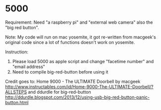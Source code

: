 # 5000
Requirement:
Need "a raspberry pi" and "external web camera" also the "big red button".

Note:
My code will run on mac yosemite, it got re-written from macgeek's original code since a lot of functions doesn't work on yosemite.

Instruction:
1. Please load 5000 as apple script and change "facetime number" and "email address" 
2. Need to compile big-red-button before using it

Credit goes to: 
Home 9000 - The ULTIMATE Doorbell by macgeek 
http://www.instructables.com/id/Home-9000-The-ULTIMATE-Doorbell/?ALLSTEPS
and 
ddurdle for big-red-button
http://ddurdle.blogspot.com/2013/12/using-usb-big-red-button-panic-button.html
